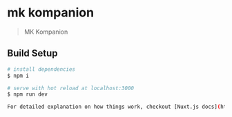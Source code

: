 # mk kompanion

> MK Kompanion

## Build Setup

``` bash
# install dependencies
$ npm i

# serve with hot reload at localhost:3000
$ npm run dev

For detailed explanation on how things work, checkout [Nuxt.js docs](https://nuxtjs.org).
